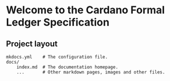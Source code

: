 # Welcome to the Cardano Formal Ledger Specification

## Project layout

    mkdocs.yml    # The configuration file.
    docs/
        index.md  # The documentation homepage.
        ...       # Other markdown pages, images and other files.
